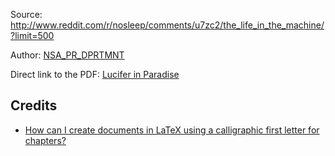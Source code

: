 Source: http://www.reddit.com/r/nosleep/comments/u7zc2/the_life_in_the_machine/?limit=500

Author: [NSA\_PR\_DPRTMNT](https://www.reddit.com/user/NSA_PR_DPRTMNT)

Direct link to the PDF: [Lucifer in Paradise](https://github.com/MartinThoma/free-books/blob/master/Reddit-writingpromt/Lucifer-in-Paradise/Lucifer-in-Paradise.pdf?raw=true)

## Credits

* [How can I create documents in LaTeX using a calligraphic first letter for chapters?](http://tex.stackexchange.com/q/769/5645)
